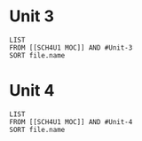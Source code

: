 
# Unit 3
```dataview
LIST
FROM [[SCH4U1 MOC]] AND #Unit-3 
SORT file.name
```
<!--ID: 1757893916131-->


# Unit 4
```dataview
LIST
FROM [[SCH4U1 MOC]] AND #Unit-4 
SORT file.name
```
<!--ID: 1757893916134-->

